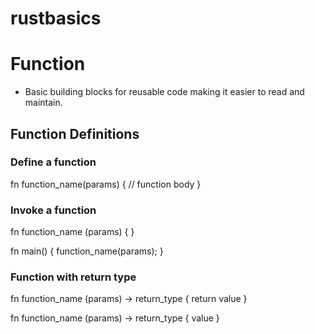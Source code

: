 # rustbasics

# Function
- Basic building blocks for reusable code
 making it easier to read and maintain.

## Function Definitions

### Define a function

fn function_name(params) {
    // function body
}

### Invoke a function

fn function_name (params) {
}

fn main() {
    function_name(params);
}

### Function with return type
fn function_name (params) -> return_type {
    return value
}

fn function_name (params) -> return_type {
    value
}